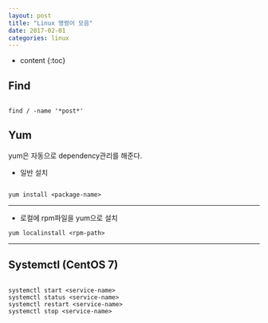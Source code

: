 ```yaml
---
layout: post
title: "Linux 명령어 모음"
date: 2017-02-01
categories: linux
---
```


* content
{:toc}

## Find
```

find / -name '*post*'

```
## Yum
yum은 자동으로 dependency관리를 해준다.

* 일반 설치

```

yum install <package-name>

```
***

* 로컬에 rpm파일을 yum으로 설치
```
yum localinstall <rpm-path>
```
***

## Systemctl (CentOS 7)

```

systemctl start <service-name>
systemctl status <service-name>
systemctl restart <service-name>
systemctl stop <service-name>

```